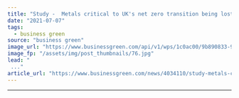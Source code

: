 ```yaml
---
title: "Study -  Metals critical to UK's net zero transition being lost in waste electronics"
date: "2021-07-07"
tags: 
  - business green
source: "business green"
image_url: "https://www.businessgreen.com/api/v1/wps/1c0ac00/9b890833-9286-4e31-ba54-80891f35d8f4/5/electronic-waste2-185x114.jpg"
image_fp: "/assets/img/post_thumbnails/76.jpg"
lead: "
 ..."
article_url: "https://www.businessgreen.com/news/4034110/study-metals-critical-uk-net-zero-transition-lost-waste-electronics"
---
```


---
